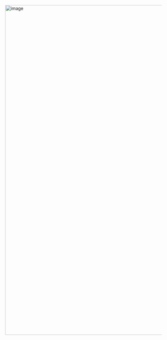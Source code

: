 <img width="1063" alt="image" src="https://user-images.githubusercontent.com/53262430/216772606-0f092148-4999-4e65-b0ad-aee6b60bf73a.png">
